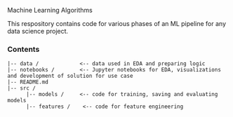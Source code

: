 Machine Learning Algorithms

This respository contains code for various phases of an ML pipeline for any data science project.

### Contents

```
|-- data /             <-- data used in EDA and preparing logic
|-- notebooks /        <-- Jupyter notebooks for EDA, visualizations and development of solution for use case
|-- README.md
|-- src /
      |-- models /     <-- code for training, saving and evaluating models
      |-- features /    <-- code for feature engineering
```

